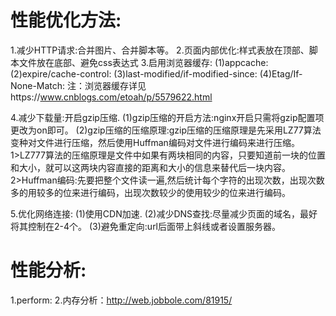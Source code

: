 
# 性能优化方法:
1.减少HTTP请求:合并图片、合并脚本等。
2.页面内部优化:样式表放在顶部、脚本文件放在底部、避免css表达式
3.启用浏览器缓存:
  (1)appcache:
  (2)expire/cache-control:
  (3)last-modified/if-modified-since:
  (4)Etag/If-None-Match:
 注：浏览器缓存详见https://www.cnblogs.com/etoah/p/5579622.html

4.减少下载量:开启gzip压缩.
  (1)gzip压缩的开启方法:nginx开启只需将gzip配置项更改为on即可。
  (2)gzip压缩的压缩原理:gzip压缩的压缩原理是先采用LZ77算法变种对文件进行压缩，然后使用Huffman编码对文件进行编码来进行压缩。
   1>LZ777算法的压缩原理是文件中如果有两块相同的内容，只要知道前一块的位置和大小，就可以这两块内容直接的距离和大小的信息来替代后一块内容。
   2>Huffman编码:先要把整个文件读一遍,然后统计每个字符的出现次数，出现次数多的用较多的位来进行编码，出现次数较少的使用较少的位来进行编码。

5.优化网络连接:
  (1)使用CDN加速.
  (2)减少DNS查找:尽量减少页面的域名，最好将其控制在2-4个。
  (3)避免重定向:url后面带上斜线或者设置服务器。

# 性能分析:
1.perform:
2.内存分析：http://web.jobbole.com/81915/
